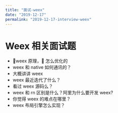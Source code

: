 ```yaml
---
title: "面试-weex"
date: "2019-12-17"
permalink: "2019-12-17-interview-weex"
---
```


# Weex 相关面试题

- weex 原理， 怎么优化的
- weex 和 native 如何通讯的？
- 大概讲讲 weex
- weex 最近迭代了什么？
- 看过 weex 源码么？
- weex 和 rn 区别是什么？阿里为什么要开发 weex?
- 你觉得 weex 的难点在哪里？
- weex 布局引擎怎么实现？
